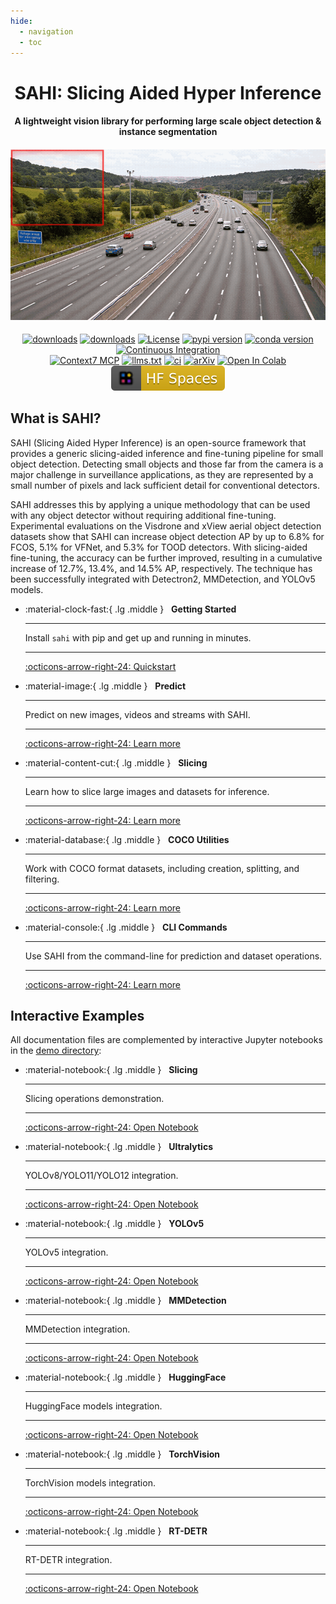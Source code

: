 ```yaml
---
hide:
  - navigation
  - toc
---
```



<div align="center">
<h1>
  SAHI: Slicing Aided Hyper Inference
</h1>

<h4>
  A lightweight vision library for performing large scale object detection & instance segmentation
</h4>

<h4>
    <img width="700" alt="teaser" src="https://raw.githubusercontent.com/obss/sahi/main/resources/sliced_inference.gif">
</h4>

<div>
    <a href="https://pepy.tech/project/sahi"><img src="https://pepy.tech/badge/sahi" alt="downloads"></a>
    <a href="https://pepy.tech/project/sahi"><img src="https://pepy.tech/badge/sahi/month" alt="downloads"></a>
    <a href="https://github.com/obss/sahi/blob/main/LICENSE.md"><img src="https://img.shields.io/pypi/l/sahi" alt="License"></a>
    <a href="https://badge.fury.io/py/sahi"><img src="https://badge.fury.io/py/sahi.svg" alt="pypi version"></a>
    <a href="https://anaconda.org/conda-forge/sahi"><img src="https://anaconda.org/conda-forge/sahi/badges/version.svg" alt="conda version"></a>
    <a href="https://github.com/obss/sahi/actions/workflows/ci.yml"><img src="https://github.com/obss/sahi/actions/workflows/ci.yml/badge.svg" alt="Continuous Integration"></a>
  <br>
    <a href="https://context7.com/obss/sahi"><img src="https://img.shields.io/badge/Context7%20MCP-Indexed-blue" alt="Context7 MCP"></a>
    <a href="https://context7.com/obss/sahi/llms.txt"><img src="https://img.shields.io/badge/llms.txt-✓-brightgreen" alt="llms.txt"></a>
    <a href="https://ieeexplore.ieee.org/document/9897990"><img src="https://img.shields.io/badge/DOI-10.1109%2FICIP46576.2022.9897990-orange.svg" alt="ci"></a>
    <a href="https://arxiv.org/abs/2202.06934"><img src="https://img.shields.io/badge/arXiv-2202.06934-b31b1b.svg" alt="arXiv"></a>
    <a href="https://colab.research.google.com/github/obss/sahi/blob/main/demo/inference_for_ultralytics.ipynb"><img src="https://colab.research.google.com/assets/colab-badge.svg" alt="Open In Colab"></a>
    <a href="https://huggingface.co/spaces/fcakyon/sahi-yolox"><img src="https://raw.githubusercontent.com/obss/sahi/main/resources/hf_spaces_badge.svg" alt="HuggingFace Spaces"></a>
</div>
</div>

## What is SAHI?

SAHI (Slicing Aided Hyper Inference) is an open-source framework that provides a generic slicing-aided inference and fine-tuning pipeline for small object detection. Detecting small objects and those far from the camera is a major challenge in surveillance applications, as they are represented by a small number of pixels and lack sufficient detail for conventional detectors.

SAHI addresses this by applying a unique methodology that can be used with any object detector without requiring additional fine-tuning. Experimental evaluations on the Visdrone and xView aerial object detection datasets show that SAHI can increase object detection AP by up to 6.8% for FCOS, 5.1% for VFNet, and 5.3% for TOOD detectors. With slicing-aided fine-tuning, the accuracy can be further improved, resulting in a cumulative increase of 12.7%, 13.4%, and 14.5% AP, respectively. The technique has been successfully integrated with Detectron2, MMDetection, and YOLOv5 models.

<div class="grid cards" markdown>

- :material-clock-fast:{ .lg .middle } &nbsp; **Getting Started**

    ***

    Install `sahi` with pip and get up and running in minutes.

    ***

    [:octicons-arrow-right-24: Quickstart](quick-start.md)

- :material-image:{ .lg .middle } &nbsp; **Predict**

    ***

    Predict on new images, videos and streams with SAHI.

    ***

    [:octicons-arrow-right-24: Learn more](predict.md)

- :material-content-cut:{ .lg .middle } &nbsp; **Slicing**

    ***

    Learn how to slice large images and datasets for inference.

    ***

    [:octicons-arrow-right-24: Learn more](slicing.md)

- :material-database:{ .lg .middle } &nbsp; **COCO Utilities**

    ***

    Work with COCO format datasets, including creation, splitting, and filtering.

    ***

    [:octicons-arrow-right-24: Learn more](coco.md)

- :material-console:{ .lg .middle } &nbsp; **CLI Commands**

    ***

    Use SAHI from the command-line for prediction and dataset operations.

    ***

    [:octicons-arrow-right-24: Learn more](cli.md)

</div>

## Interactive Examples

All documentation files are complemented by interactive Jupyter notebooks in the [demo directory](notebooks/):

<div class="grid cards" markdown>

- :material-notebook:{ .lg .middle } &nbsp; **Slicing**

    ***

    Slicing operations demonstration.

    ***

    [:octicons-arrow-right-24: Open Notebook](notebooks/slicing.ipynb)

- :material-notebook:{ .lg .middle } &nbsp; **Ultralytics**

    ***

    YOLOv8/YOLO11/YOLO12 integration.

    ***

    [:octicons-arrow-right-24: Open Notebook](notebooks/inference_for_ultralytics.ipynb)

- :material-notebook:{ .lg .middle } &nbsp; **YOLOv5**

    ***

    YOLOv5 integration.

    ***

    [:octicons-arrow-right-24: Open Notebook](notebooks/inference_for_yolov5.ipynb)

- :material-notebook:{ .lg .middle } &nbsp; **MMDetection**

    ***

    MMDetection integration.

    ***

    [:octicons-arrow-right-24: Open Notebook](notebooks/inference_for_mmdetection.ipynb)

- :material-notebook:{ .lg .middle } &nbsp; **HuggingFace**

    ***

    HuggingFace models integration.

    ***

    [:octicons-arrow-right-24: Open Notebook](notebooks/inference_for_huggingface.ipynb)

- :material-notebook:{ .lg .middle } &nbsp; **TorchVision**

    ***

    TorchVision models integration.

    ***

    [:octicons-arrow-right-24: Open Notebook](notebooks/inference_for_torchvision.ipynb)

- :material-notebook:{ .lg .middle } &nbsp; **RT-DETR**

    ***

    RT-DETR integration.

    ***

    [:octicons-arrow-right-24: Open Notebook](notebooks/inference_for_rtdetr.ipynb)

</div>
